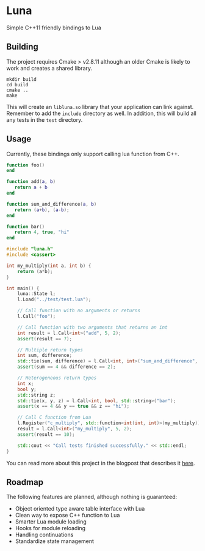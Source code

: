 # Luna

Simple C++11 friendly bindings to Lua

## Building

The project requires Cmake > v2.8.11 although an older Cmake is likely
to work and creates a shared library.

```
mkdir build
cd build
cmake ..
make
```

This will create an `libluna.so` library that your application can
link against. Remember to add the `include` directory as well. In
addition, this will build all any tests in the `test` directory.

## Usage

Currently, these bindings only support calling lua function from C++.

```lua
function foo()
end

function add(a, b)
   return a + b
end

function sum_and_difference(a, b)
   return (a+b), (a-b);
end

function bar()
   return 4, true, "hi"
end
```

```c++
#include "luna.h"
#include <cassert>

int my_multiply(int a, int b) {
    return (a*b);
}

int main() {
    luna::State l;
    l.Load("../test/test.lua");

    // Call function with no arguments or returns
    l.Call("foo");

    // Call function with two arguments that returns an int
    int result = l.Call<int>("add", 5, 2);
    assert(result == 7);

    // Multiple return types
    int sum, difference;
    std::tie(sum, difference) = l.Call<int, int>("sum_and_difference", 3, 1);
    assert(sum == 4 && difference == 2);

    // Heterogeneous return types
    int x;
    bool y;
    std::string z;
    std::tie(x, y, z) = l.Call<int, bool, std::string>("bar");
    assert(x == 4 && y == true && z == "hi");

    // Call C function from Lua
    l.Register("c_multiply", std::function<int(int, int)>(my_multiply));
    result = l.Call<int>("my_multiply", 5, 2);
    assert(result == 10);

    std::cout << "Call tests finished successfully." << std::endl;
}
```

You can read more about this project in the blogpost that describes it [here](http://www.jeremyong.com/blog/2014/01/10/interfacing-lua-with-templates-in-c-plus-plus-11/).

## Roadmap

The following features are planned, although nothing is guaranteed:

- Object oriented type aware table interface with Lua
- Clean way to expose C++ function to Lua
- Smarter Lua module loading
- Hooks for module reloading
- Handling continuations
- Standardize state management
